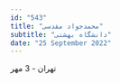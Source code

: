 ```yaml
---
id: "543"
title: "محمدجواد مقدسی"
subtitle: "دانشگاه بهشتی"
date: "25 September 2022"
---
```


تهران - 3 مهر 
